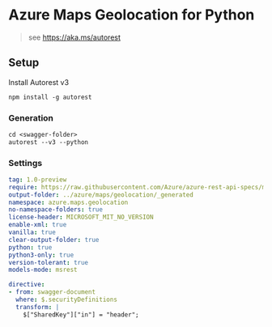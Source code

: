 # Azure Maps Geolocation for Python

> see https://aka.ms/autorest

## Setup

Install Autorest v3

```ps
npm install -g autorest
```

### Generation

```ps
cd <swagger-folder>
autorest --v3 --python
```

### Settings

```yaml
tag: 1.0-preview
require: https://raw.githubusercontent.com/Azure/azure-rest-api-specs/main/specification/maps/data-plane/Geolocation/readme.md
output-folder: ../azure/maps/geolocation/_generated
namespace: azure.maps.geolocation
no-namespace-folders: true
license-header: MICROSOFT_MIT_NO_VERSION
enable-xml: true
vanilla: true
clear-output-folder: true
python: true
python3-only: true
version-tolerant: true
models-mode: msrest
```

```yaml
directive:
- from: swagger-document
  where: $.securityDefinitions
  transform: |
    $["SharedKey"]["in"] = "header";
```